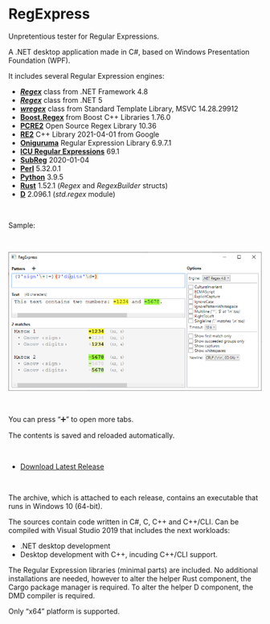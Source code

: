 # RegExpress
Unpretentious tester for Regular Expressions.

A .NET desktop application made in C#, based on Windows Presentation Foundation (WPF).

It includes several Regular Expression engines:

* **[_Regex_](https://docs.microsoft.com/en-us/dotnet/api/system.text.regularexpressions.regex?view=netframework-4.8)** class from .NET Framework 4.8
* **[_Regex_](https://docs.microsoft.com/en-us/dotnet/api/system.text.regularexpressions.regex?view=net-5.0)** class from .NET 5
* **[_wregex_](https://docs.microsoft.com/en-us/cpp/standard-library/regex)** class from Standard Template Library, MSVC 14.28.29912
* **[Boost.Regex](https://www.boost.org/doc/libs/1_75_0/libs/regex/doc/html/index.html)** from Boost C++ Libraries 1.76.0
* **[PCRE2](https://pcre.org/)** Open Source Regex Library 10.36
* **[RE2](https://github.com/google/re2)** C++ Library 2021-04-01 from Google
* **[Oniguruma](https://github.com/kkos/oniguruma)** Regular Expression Library 6.9.7.1
* **[ICU Regular Expressions](http://site.icu-project.org/)** 69.1
* **[SubReg](https://github.com/mattbucknall/subreg)** 2020-01-04
* **[Perl](http://strawberryperl.com/)** 5.32.0.1
* **[Python](https://www.python.org/)** 3.9.5
* **[Rust](https://docs.rs/regex)** 1.52.1 (*Regex* and *RegexBuilder* structs)
* **[D](https://dlang.org/articles/regular-expression.html)** 2.096.1 (*std.regex* module)

<br/>

Sample:

<br/>


![Screenshot of RegExpress](Misc/Screenshot2.png)

<br/>

You can press “➕” to open more tabs.

The contents is saved and reloaded automatically.

<br/>

* [Download Latest Release](https://github.com/Viorel/RegExpress/releases)

<br/>

The archive, which is attached to each release, contains an executable that runs in Windows 10 (64-bit).

The sources contain code written in C#, C, C++ and C++/CLI. Can be compiled with Visual Studio 2019 that includes the next workloads:

* .NET desktop development
* Desktop development with C++, incuding C++/CLI support.

The Regular Expression libraries (minimal parts) are included. No additional installations are needed, however to alter the helper Rust component, the Cargo package manager is required. To alter the helper D component, the DMD compiler is required.

Only “x64” platform is supported.

<br/>
